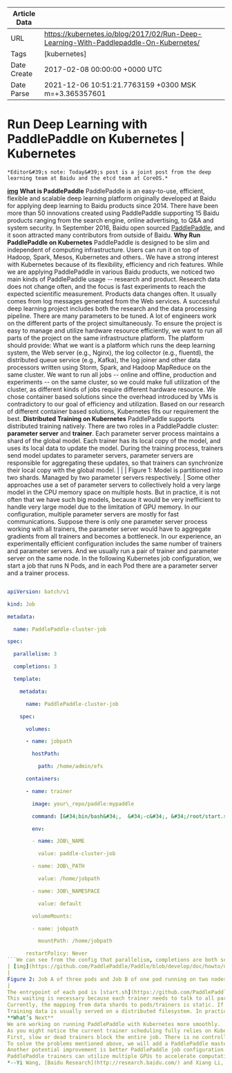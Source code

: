 |             Article Data             ||
| ----------------- | ----------------- |
| URL               | https://kubernetes.io/blog/2017/02/Run-Deep-Learning-With-Paddlepaddle-On-Kubernetes/        |
| Tags              | [kubernetes]       |
| Date Create       | 2017-02-08 00:00:00 &#43;0000 UTC |
| Date Parse        | 2021-12-06 10:51:21.7763159 &#43;0300 MSK m=&#43;3.365357601  |

#  Run Deep Learning with PaddlePaddle on Kubernetes  | Kubernetes

	
	
	
	
	*Editor&#39;s note: Today&#39;s post is a joint post from the deep learning team at Baidu and the etcd team at CoreOS.*
**[img](https://3.bp.blogspot.com/-Mwn3FU9hffI/WJk8QBxA6SI/AAAAAAAAA8w/AS5QoMdPTN8bL9jnixlsCXzj1IfYerhRQCLcB/s1600/baidu_research_logo_rgb.png)**
**What is PaddlePaddle**
PaddlePaddle is an easy-to-use, efficient, flexible and scalable deep learning platform originally developed at Baidu for applying deep learning to Baidu products since 2014.
There have been more than 50 innovations created using PaddlePaddle supporting 15 Baidu products ranging from the search engine, online advertising, to Q&amp;A and system security.
In September 2016, Baidu open sourced [PaddlePaddle](https://github.com/PaddlePaddle/Paddle), and it soon attracted many contributors from outside of Baidu.
**Why Run PaddlePaddle on Kubernetes**
PaddlePaddle is designed to be slim and independent of computing infrastructure. Users can run it on top of Hadoop, Spark, Mesos, Kubernetes and others.. We have a strong interest with Kubernetes because of its flexibility, efficiency and rich features.
While we are applying PaddlePaddle in various Baidu products, we noticed two main kinds of PaddlePaddle usage -- research and product. Research data does not change often, and the focus is fast experiments to reach the expected scientific measurement. Products data changes often. It usually comes from log messages generated from the Web services.
A successful deep learning project includes both the research and the data processing pipeline. There are many parameters to be tuned. A lot of engineers work on the different parts of the project simultaneously.
To ensure the project is easy to manage and utilize hardware resource efficiently, we want to run all parts of the project on the same infrastructure platform.
The platform should provide:
What we want is a platform which runs the deep learning system, the Web server (e.g., Nginx), the log collector (e.g., fluentd), the distributed queue service (e.g., Kafka), the log joiner and other data processors written using Storm, Spark, and Hadoop MapReduce on the same cluster. We want to run all jobs -- online and offline, production and experiments -- on the same cluster, so we could make full utilization of the cluster, as different kinds of jobs require different hardware resource.
We chose container based solutions since the overhead introduced by VMs is contradictory to our goal of efficiency and utilization.
Based on our research of different container based solutions, Kubernetes fits our requirement the best.
**Distributed Training on Kubernetes**
PaddlePaddle supports distributed training natively. There are two roles in a PaddlePaddle cluster: **parameter server** and **trainer**. Each parameter server process maintains a shard of the global model. Each trainer has its local copy of the model, and uses its local data to update the model. During the training process, trainers send model updates to parameter servers, parameter servers are responsible for aggregating these updates, so that trainers can synchronize their local copy with the global model.
|  |
| Figure 1: Model is partitioned into two shards. Managed by two parameter servers respectively.  |
Some other approaches use a set of parameter servers to collectively hold a very large model in the CPU memory space on multiple hosts. But in practice, it is not often that we have such big models, because it would be very inefficient to handle very large model due to the limitation of GPU memory. In our configuration, multiple parameter servers are mostly for fast communications. Suppose there is only one parameter server process working with all trainers, the parameter server would have to aggregate gradients from all trainers and becomes a bottleneck. In our experience, an experimentally efficient configuration includes the same number of trainers and parameter servers. And we usually run a pair of trainer and parameter server on the same node. In the following Kubernetes job configuration, we start a job that runs N Pods, and in each Pod there are a parameter server and a trainer process.
```yaml

apiVersion: batch/v1

kind: Job

metadata:

  name: PaddlePaddle-cluster-job

spec:

  parallelism: 3

  completions: 3

  template:

    metadata:

      name: PaddlePaddle-cluster-job

    spec:

      volumes:

      - name: jobpath

        hostPath:

          path: /home/admin/efs

      containers:

      - name: trainer

        image: your\_repo/paddle:mypaddle

        command: [&#34;bin/bash&#34;,  &#34;-c&#34;, &#34;/root/start.sh&#34;]

        env:

        - name: JOB\_NAME

          value: paddle-cluster-job

        - name: JOB\_PATH

          value: /home/jobpath

        - name: JOB\_NAMESPACE

          value: default

        volumeMounts:

        - name: jobpath

          mountPath: /home/jobpath

      restartPolicy: Never
```We can see from the config that parallelism, completions are both set to 3. So this job will simultaneously start up 3 PaddlePaddle pods, and this job will be finished when all 3 pods finishes.
| [img](https://github.com/PaddlePaddle/Paddle/blob/develop/doc/howto/usage/k8s/src/start_paddle.py) |
|
Figure 2: Job A of three pods and Job B of one pod running on two nodes.
|
The entrypoint of each pod is [start.sh](https://github.com/PaddlePaddle/Paddle/blob/develop/doc/howto/usage/k8s/src/k8s_train/start.sh). It downloads data from a storage service, so that trainers can read quickly from the pod-local disk space. After downloading completes, it runs a Python script, [start_paddle.py](https://github.com/PaddlePaddle/Paddle/blob/develop/doc/howto/usage/k8s/src/k8s_train/start_paddle.py), which starts a parameter server, waits until parameter servers of all pods are ready to serve, and then starts the trainer process in the pod.
This waiting is necessary because each trainer needs to talk to all parameter servers, as shown in Figure. 1. Kubernetes [API](/docs/api-reference/v1/operations/#_list_or_watch_objects_of_kind_pod) enables trainers to check the status of pods, so the Python script could wait until all parameter servers’ status change to &#34;running&#34; before it triggers the training process.
Currently, the mapping from data shards to pods/trainers is static. If we are going to run N trainers, we would need to partition the data into N shards, and statically assign each shard to a trainer. Again we rely on the Kubernetes API to enlist pods in a job so could we index pods / trainers from 1 to N. The i-th trainer would read the i-th data shard.
Training data is usually served on a distributed filesystem. In practice we use CephFS on our on-premise clusters and Amazon Elastic File System on AWS. If you are interested in building a Kubernetes cluster to run distributed PaddlePaddle training jobs, please follow [this tutorial](https://github.com/PaddlePaddle/Paddle/blob/develop/doc/howto/usage/k8s/k8s_aws_en.md).
**What’s Next**
We are working on running PaddlePaddle with Kubernetes more smoothly.
As you might notice the current trainer scheduling fully relies on Kubernetes based on a static partition map. This approach is simple to start, but might cause a few efficiency problems.
First, slow or dead trainers block the entire job. There is no controlled preemption or rescheduling after the initial deployment. Second, the resource allocation is static. So if Kubernetes has more available resources than we anticipated, we have to manually change the resource requirements. This is tedious work, and is not aligned with our efficiency and utilization goal.
To solve the problems mentioned above, we will add a PaddlePaddle master that understands Kubernetes API, can dynamically add/remove resource capacity, and dispatches shards to trainers in a more dynamic manner. The PaddlePaddle master uses etcd as a fault-tolerant storage of the dynamic mapping from shards to trainers. Thus, even if the master crashes, the mapping is not lost. Kubernetes can restart the master and the job will keep running.
Another potential improvement is better PaddlePaddle job configuration. Our experience of having the same number of trainers and parameter servers was mostly collected from using special-purpose clusters. That strategy was observed performant on our clients&#39; clusters that run only PaddlePaddle jobs. However, this strategy might not be optimal on general-purpose clusters that run many kinds of jobs.
PaddlePaddle trainers can utilize multiple GPUs to accelerate computations. GPU is not a first class resource in Kubernetes yet. We have to manage GPUs semi-manually. We would love to work with Kubernetes community to improve GPU support to ensure PaddlePaddle runs the best on Kubernetes.
*--Yi Wang, [Baidu Research](http://research.baidu.com/) and Xiang Li, [CoreOS](https://coreos.com/)*


	

	


